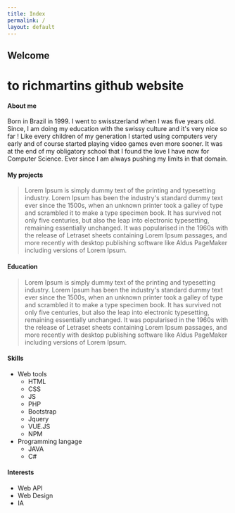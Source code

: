 ```yaml
---
title: Index
permalink: /
layout: default
---
```


## Welcome

to richmartins github website
=========

#### About me
Born in Brazil in 1999. I went to swisstzerland when I was five years old. Since, I am doing my education with the swissy culture and it's very nice so far !
Like every children of my generation I started using computers very early and of course started playing video games even more sooner.
It was at the end of my obligatory school that I found the love I have now for Computer Science.
Ever since I am always pushing my limits in that domain.

#### My projects
>Lorem Ipsum is simply dummy text of the printing and typesetting industry. Lorem Ipsum has been the industry's standard dummy text ever since the 1500s, when an unknown printer took a galley of type and scrambled it to make a type specimen book. It has survived not only five centuries, but also the leap into electronic typesetting, remaining essentially unchanged. It was popularised in the 1960s with the release of Letraset sheets containing Lorem Ipsum passages, and more recently with desktop publishing software like Aldus PageMaker including versions of Lorem Ipsum.

#### Education
>Lorem Ipsum is simply dummy text of the printing and typesetting industry. Lorem Ipsum has been the industry's standard dummy text ever since the 1500s, when an unknown printer took a galley of type and scrambled it to make a type specimen book. It has survived not only five centuries, but also the leap into electronic typesetting, remaining essentially unchanged. It was popularised in the 1960s with the release of Letraset sheets containing Lorem Ipsum passages, and more recently with desktop publishing software like Aldus PageMaker including versions of Lorem Ipsum.


#### Skills
* Web tools
    * HTML
    * CSS
    * JS
    * PHP
    * Bootstrap
    * Jquery
    * VUE.JS
    * NPM
* Programming langage
    * JAVA
    * C#

#### Interests
* Web API
* Web Design
* IA
